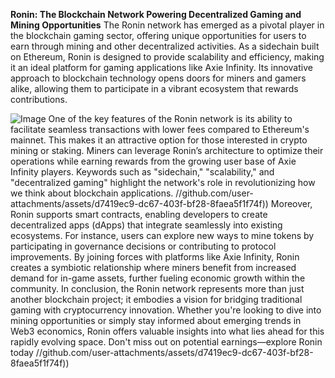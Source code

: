 **Ronin: The Blockchain Network Powering Decentralized Gaming and Mining Opportunities**
The Ronin network has emerged as a pivotal player in the blockchain gaming sector, offering unique opportunities for users to earn through mining and other decentralized activities. As a sidechain built on Ethereum, Ronin is designed to provide scalability and efficiency, making it an ideal platform for gaming applications like Axie Infinity. Its innovative approach to blockchain technology opens doors for miners and gamers alike, allowing them to participate in a vibrant ecosystem that rewards contributions.

![Image](https://github.com/user-attachments/assets/d7419ec9-dc67-403f-bf28-8faea5f1f74f)
One of the key features of the Ronin network is its ability to facilitate seamless transactions with lower fees compared to Ethereum's mainnet. This makes it an attractive option for those interested in crypto mining or staking. Miners can leverage Ronin’s architecture to optimize their operations while earning rewards from the growing user base of Axie Infinity players. Keywords such as "sidechain," "scalability," and "decentralized gaming" highlight the network's role in revolutionizing how we think about blockchain applications.
 //github.com/user-attachments/assets/d7419ec9-dc67-403f-bf28-8faea5f1f74f))
Moreover, Ronin supports smart contracts, enabling developers to create decentralized apps (dApps) that integrate seamlessly into existing ecosystems. For instance, users can explore new ways to mine tokens by participating in governance decisions or contributing to protocol improvements. By joining forces with platforms like Axie Infinity, Ronin creates a symbiotic relationship where miners benefit from increased demand for in-game assets, further fueling economic growth within the community.
In conclusion, the Ronin network represents more than just another blockchain project; it embodies a vision for bridging traditional gaming with cryptocurrency innovation. Whether you're looking to dive into mining opportunities or simply stay informed about emerging trends in Web3 economics, Ronin offers valuable insights into what lies ahead for this rapidly evolving space. Don't miss out on potential earnings—explore Ronin today //github.com/user-attachments/assets/d7419ec9-dc67-403f-bf28-8faea5f1f74f))
